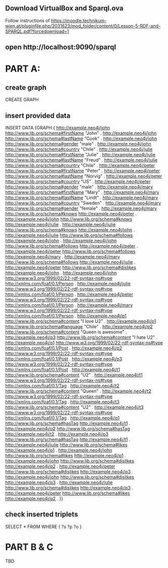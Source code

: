 ## Download VirtualBox and Sparql.ova
Follow instructions of
https://moodle.technikum-wien.at/pluginfile.php/2031623/mod_folder/content/0/Lesson-5-RDF-and-SPARQL.pdf?forcedownload=1

## open http://localhost:9090/sparql

# PART A:

## create <SocialNetwork> graph
CREATE GRAPH <SocialNetwork>

## insert provided data
INSERT DATA {GRAPH <SocialNetwork> {
<http://example.neo4j/john> <http://www.lib.org/schema#firstName> "John" .
<http://example.neo4j/john> <http://www.lib.org/schema#lastName> "Cook" .
<http://example.neo4j/john> <http://www.lib.org/schema#gender> "male" .
<http://example.neo4j/john> <http://www.lib.org/schema#country> "Chile" .
<http://example.neo4j/julie> <http://www.lib.org/schema#firstName> "Julie" .
<http://example.neo4j/julie> <http://www.lib.org/schema#lastName> "Freud" .
<http://example.neo4j/julie> <http://www.lib.org/schema#country> "Chile" .
<http://example.neo4j/peter> <http://www.lib.org/schema#firstName> "Peter" .
<http://example.neo4j/peter> <http://www.lib.org/schema#lastName> "Norvig" .
<http://example.neo4j/peter> <http://www.lib.org/schema#country> "US" .
<http://example.neo4j/peter> <http://www.lib.org/schema#gender> "male" .
<http://example.neo4j/mary> <http://www.lib.org/schema#firstName> "Mary" .
<http://example.neo4j/mary> <http://www.lib.org/schema#lastName> "Lindt" .
<http://example.neo4j/mary> <http://www.lib.org/schema#country> "Sweden" .
<http://example.neo4j/mary> <http://www.lib.org/schema#gender> "female" .
<http://example.neo4j/mary> <http://www.lib.org/schema#knows> <http://example.neo4j/peter> .
<http://example.neo4j/john> <http://www.lib.org/schema#knows> <http://example.neo4j/julie> .
<http://example.neo4j/julie> <http://www.lib.org/schema#knows> <http://example.neo4j/john> .
<http://example.neo4j/julie> <http://www.lib.org/schema#follows> <http://example.neo4j/john> .
<http://example.neo4j/john> <http://www.lib.org/schema#follows> <http://example.neo4j/peter> .
<http://example.neo4j/peter> <http://www.lib.org/schema#follows> <http://example.neo4j/mary> .
<http://example.neo4j/mary> <http://www.lib.org/schema#follows> <http://example.neo4j/julie> .
<http://example.neo4j/peter> <http://www.lib.org/schema#dislikes> <http://example.neo4j/john> .
<http://example.neo4j/john> <http://www.w3.org/1999/02/22-rdf-syntax-ns#type> <http://xmlns.com/foaf/0.1/Person> .
<http://example.neo4j/julie> <http://www.w3.org/1999/02/22-rdf-syntax-ns#type> <http://xmlns.com/foaf/0.1/Person> .
<http://example.neo4j/peter> <http://www.w3.org/1999/02/22-rdf-syntax-ns#type> <http://xmlns.com/foaf/0.1/Person> .
<http://example.neo4j/mary> <http://www.w3.org/1999/02/22-rdf-syntax-ns#type> <http://xmlns.com/foaf/0.1/Person> .
<http://example.neo4j/p1> <http://www.lib.org/schema#content> "I love U2" .
<http://example.neo4j/p1> <http://www.lib.org/schema#language> "Chile" .
<http://example.neo4j/p2> <http://www.lib.org/schema#content> "Queen is awesome" .
<http://example.neo4j/p3> <http://www.lib.org/schema#content> "I hate U2" .
<http://example.neo4j/p1> <http://www.w3.org/1999/02/22-rdf-syntax-ns#type> <http://xmlns.com/foaf/0.1/Post> .
<http://example.neo4j/p2> <http://www.w3.org/1999/02/22-rdf-syntax-ns#type> <http://xmlns.com/foaf/0.1/Post> .
<http://example.neo4j/p3> <http://www.w3.org/1999/02/22-rdf-syntax-ns#type> <http://xmlns.com/foaf/0.1/Post> .
<http://example.neo4j/t1> <http://www.lib.org/schema#content> "U2" .
<http://example.neo4j/t1> <http://www.w3.org/1999/02/22-rdf-syntax-ns#type> <http://xmlns.com/foaf/0.1/Tag> .
<http://example.neo4j/t2> <http://www.lib.org/schema#content> "Queen" .
<http://example.neo4j/t2> <http://www.w3.org/1999/02/22-rdf-syntax-ns#type> <http://xmlns.com/foaf/0.1/Tag> .
<http://example.neo4j/t3> <http://www.lib.org/schema#content> "U2" .
<http://example.neo4j/t3> <http://www.w3.org/1999/02/22-rdf-syntax-ns#type> <http://xmlns.com/foaf/0.1/Tag> .
<http://example.neo4j/p1> <http://www.lib.org/schema#hasTag> <http://example.neo4j/t1> .
<http://example.neo4j/p2> <http://www.lib.org/schema#hasTag> <http://example.neo4j/t2> .
<http://example.neo4j/p3> <http://www.lib.org/schema#hasTag> <http://example.neo4j/t1> .
<http://example.neo4j/julie> <http://www.lib.org/schema#likes> <http://example.neo4j/p1> .
<http://example.neo4j/john> <http://www.lib.org/schema#likes> <http://example.neo4j/p1> .
<http://example.neo4j/john> <http://www.lib.org/schema#dislikes> <http://example.neo4j/p2> .
<http://example.neo4j/peter> <http://www.lib.org/schema#dislikes> <http://example.neo4j/p3> .
<http://example.neo4j/john> <http://www.lib.org/schema#dislikes> <http://example.neo4j/p3> .
<http://example.neo4j/julie> <http://www.lib.org/schema#dislikes> <http://example.neo4j/p3> .
<http://example.neo4j/peter> <http://www.lib.org/schema#likes> <http://example.neo4j/p2> .
}}

## check inserted triplets
SELECT *
FROM <SocialNetwork>
WHERE { ?s ?p ?o }

# PART B & C
TBD